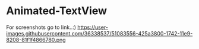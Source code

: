 # Animated-TextView

For screenshots go to link..:)
https://user-images.githubusercontent.com/36338537/51083556-425a3800-1742-11e9-8208-81f1f4866780.png
